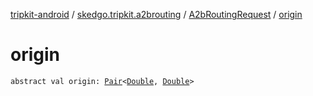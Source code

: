 [tripkit-android](../../index.md) / [skedgo.tripkit.a2brouting](../index.md) / [A2bRoutingRequest](index.md) / [origin](./origin.md)

# origin

`abstract val origin: `[`Pair`](https://kotlinlang.org/api/latest/jvm/stdlib/kotlin/-pair/index.html)`<`[`Double`](https://kotlinlang.org/api/latest/jvm/stdlib/kotlin/-double/index.html)`, `[`Double`](https://kotlinlang.org/api/latest/jvm/stdlib/kotlin/-double/index.html)`>`